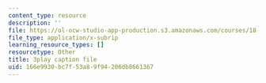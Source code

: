 ```yaml
---
content_type: resource
description: ''
file: https://ol-ocw-studio-app-production.s3.amazonaws.com/courses/18-065-matrix-methods-in-data-analysis-signal-processing-and-machine-learning-spring-2018/166e9930bc7f53a89f94206db8661367_MuEW9pG9oxE.vtt
file_type: application/x-subrip
learning_resource_types: []
resourcetype: Other
title: 3play caption file
uid: 166e9930-bc7f-53a8-9f94-206db8661367
---
```

